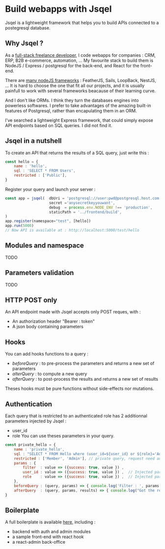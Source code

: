 # Build webapps with Jsqel

Jsqel is a lightweight framework that helps you to build APIs connected to a postegresql database.

## Why Jsqel ?

As a [full-stack freelance developer](https://camilab.co), I code webapps for companies : CRM, ERP, B2B e-commerce, automation, ... My favourite stack to build them is NodeJS / Express / postgresql for the back-end, and React for the front-end.

There are [many nodeJS frameworks](https://expressjs.com/en/resources/frameworks.html) : FeatherJS, Sails, LoopBack, NestJS, ...
It is hard to choose the one that fit all our projects, and it is usually painfull to work with several frameworks beacause of their learning curve.

And I don't like ORMs. I think they turn the databases engines into powerless softwares. I prefer to take advantages of the amazing built-in features of Postgresql, rather than encapulating them in an ORM.

I've searched a lightweight Express framework, that could simply expose API endpoints based on SQL queries. I did not find it.

## Jsqel in a nutshell

To create an API that returns the results of a SQL query, just write this :

```javascript
const hello = {
    name : 'hello',
    sql : 'SELECT * FROM Users',
    restricted : ['Public'],
}
```

Register your query and launch your server :
```javascript
const app = jsqel(  dbUri = 'postgresql://user:pwd@postgresql.host.com:5432/db_name',
                    secret ='anysecretkeyyouwant',
                    debug  = process.env.NODE_ENV !== 'production',
                    staticPath = '../frontend/build',
)
app.register(namespace="test", [hello])
app.run(5000)
// Now API is available at : http://localhost:5000/test/hello
```

## Modules and namespace

TODO

## Parameters validation

TODO

## HTTP POST only

An API endpoint made with Jsqel accepts only POST reques, with :
- An authorization header "Bearer : token"
- A json body containing parameters

## Hooks

You can add hooks functions to a query :
- *beforeQuery* : to pre-process the parameters and returns a new set of parameters
- *alterQuery* :  to compute a new query
- *afterQuery* : to post-process the results and returns a new set of results

Theses hooks must be pure functions without side-effects nor mutations.

## Authentication

Each query that is restricted to an authenticated role has 2 additionnal parameters injected by Jsqel : 
- user_id
- role
You can use theses parameters in your query.

```javascript
const private_hello = {
    name : 'private_hello',
    sql : "SELECT * FROM Hello where (user_id=${user_id} or ${role}='Admin') and message like ${filter}", // Auto inject user_id and role
    restricted : ['Member', 'Admin'], // private query, request need authentication bearer
    params : {
        filter  : value => ({success: true, value }) ,
        user_id : value => ({success: true, value }) ,  // Injected paramter for an authenticated query (which does not contains 'Public' in restricted)
        role    : value => ({success: true, value }) ,  // Injected paramter for an authenticated query (which does not contains 'Public' in restricted)
    },
    beforeQuery : (query, params) => { console.log('Filter : ', params.filter); return params; },
    afterQuery  : (query, params, results) => { console.log("Got the result !"); return results; }, 
}
```

## Boilerplate

A full boilerplate is available [here](https://github.com/Herve07h22/jsqel_boilerplate), including :
- backend with auth and admin modules
- a sample front-end with react hook
- a react-admin back-office

